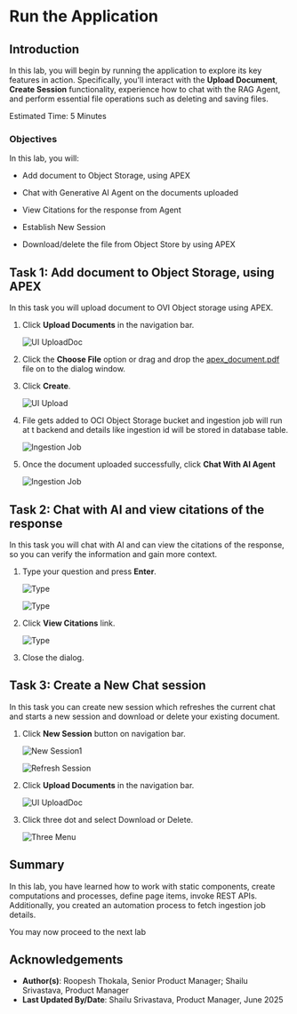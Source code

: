 # Run the Application

## Introduction

In this lab, you will begin by running the application to explore its key features in action. Specifically, you'll interact with the **Upload Document**, **Create Session** functionality, experience how to chat with the RAG Agent, and perform essential file operations such as deleting and saving files.

Estimated Time: 5 Minutes

### Objectives

In this lab, you will:

- Add document to Object Storage, using APEX

- Chat with Generative AI Agent on the documents uploaded

- View Citations for the response from Agent

- Establish New Session

- Download/delete the file from Object Store by using APEX

## Task 1: Add document to Object Storage, using APEX

In this task you will upload document to OVI Object storage using APEX.

1. Click **Upload Documents** in the navigation bar.

    ![UI UploadDoc](images/ui-uploaddoc.png " ")

2. Click the **Choose File** option or drag and drop the [apex\_document.pdf](files/apex_document.pdf) file on to the dialog window.

3. Click **Create**.

    ![UI Upload](images/ui-upload.png " ")

4. File gets added to OCI Object Storage bucket and ingestion job will run at t backend and details like ingestion id will be stored in database table.

    ![Ingestion Job](images/ingestionjob.png " ")

5. Once the document uploaded successfully, click **Chat With AI Agent**

    ![Ingestion Job](images/ingestionjob-success.png " ")

## Task 2: Chat with AI and view citations of the response

In this task you will chat with AI and can view the citations of the response, so you can verify the information and gain more context.

1. Type your question and press **Enter**.

    ![Type](images/type.png " ")

    ![Type](images/type-chat.png " ")

2. Click **View Citations** link.

    ![Type](images/click-citation.png " ")

3. Close the dialog.

## Task 3: Create a New Chat session

In this task you can create new session which refreshes the current chat and starts a new session and download or delete your existing document.

1. Click **New Session** button on navigation bar.

    ![New Session1](images/new-session1.png " ")

    ![Refresh Session](images/refresh.png " ")

2. Click **Upload Documents** in the navigation bar.

    ![UI UploadDoc](images/ui-uploaddoc.png " ")

3. Click three dot and select Download or Delete.

    ![Three Menu](images/three-menu.png " ")

## Summary

In this lab, you have learned how to work with static components, create computations and processes, define page items, invoke REST APIs. Additionally, you created an automation process to fetch ingestion job details.

You may now proceed to the next lab

## Acknowledgements

- **Author(s)**: Roopesh Thokala, Senior Product Manager; Shailu Srivastava, Product Manager
- **Last Updated By/Date**: Shailu Srivastava, Product Manager, June 2025
